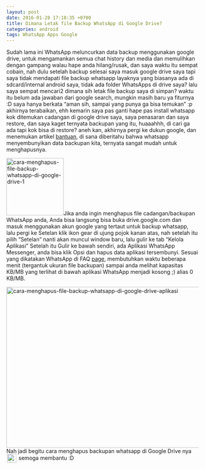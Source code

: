 ```yaml
---
layout: post
date: 2016-01-28 17:18:35 +0700
title: Dimana Letak file Backup WhatsApp di Google Drive?
categories: android
tags: WhatsApp Apps Google
---
```

<p>Sudah lama ini WhatsApp meluncurkan data backup menggunakan google drive, untuk mengamankan semua chat history dan media dan memulihkan dengan gampang walau hape anda hilang/rusak, dan saya waktu itu sempat cobain, nah dulu setelah backup selesai saya masuk google drive saya tapi saya tidak mendapati file backup whatsapp layaknya yang biasanya ada di sdcard/internal android saya, tidak ada folder WhatsApps di drive saya? lalu saya sempat mencari2 dimana sih letak file backup saya di simpan? waktu itu belum ada jawaban dari google search, mungkin masih baru ya fiturnya :D saya hanya berkata “aman sih, sampai yang punya ga bisa temukan” :p akhirnya terabaikan, ehh kemarin saya pas ganti hape pas install whatsapp kok ditemukan cadangan di google drive saya, saya penasaran dan saya restore, dan saya kaget ternyata backupan yang itu, huaaahhh, di cari ga ada tapi kok bisa di restore? aneh kan, akhirnya pergi ke dukun google, dan menemukan artikel <a href="https://support.google.com/drive/answer/6303968?hl=en" target="_blank">bantuan</a>, di sana diberitahu bahwa whatsapp menyembunyikan data backupan kita, ternyata sangat mudah untuk menghapusnya.<span id="more-2011"></span></p>
<p><a href="https://eggoez.bitbucket.io/wp-content/uploads/2016/01/cara-menghapus-file-backup-whatsapp-di-google-drive-1.png" rel="attachment wp-att-2013" class="fancybox image"><img class="wp-image-2013 size-thumbnail alignright" src="https://eggoez.bitbucket.io/wp-content/uploads/2016/01/cara-menghapus-file-backup-whatsapp-di-google-drive-1-150x150.png" alt="cara-menghapus-file-backup-whatsapp-di-google-drive-1" width="150" height="150"></a>Jika anda ingin menghapus file cadangan/backupan WhatsApp anda, Anda bisa langsung bisa buka drive.google.com dan masuk menggunakan akun google yang tertaut untuk backup whatsapp, lalu pergi ke Setelan klik ikon gear di ujung pojok kanan atas, nah setelah itu pilih “Setelan” nanti akan muncul window baru, lalu gulir ke tab “Kelola Aplikasi” Setelah itu Gulir ke bawah sendiri, ada Aplikasi WhatsApp Messenger, anda bisa klik Opsi dan hapus data aplikasi tersembunyi. Sesuai yang dikatakan WhatsApp di FAQ <a href="https://www.whatsapp.com/faq/en/android/28000019" target="_blank">page</a>, membutuhkan waktu beberapa menit (tergantuk ukuran file backupan) sampai anda melihat kapasitas KB/MB yang terlihat di bawah aplikasi WhatsApp menjadi kosong ;) alias 0 KB/MB.</p>
<p><a href="https://eggoez.bitbucket.io/wp-content/uploads/2016/01/cara-menghapus-file-backup-whatsapp-di-google-drive-aplikasi.png" rel="attachment wp-att-2012" class="fancybox image"><img class="aligncenter wp-image-2012 size-full" src="https://eggoez.bitbucket.io/wp-content/uploads/2016/01/cara-menghapus-file-backup-whatsapp-di-google-drive-aplikasi.png" alt="cara-menghapus-file-backup-whatsapp-di-google-drive-aplikasi" width="777" height="421"></a>Nah jadi begitu cara menghapus backupan whatsapp di Google Drive nya <img src="https://eggoez.bitbucket.io/wp-content/emojione/png/1f643.png" alt=":)" class="emojione" style="font-size:inherit;height:3ex;width:3.1ex;min-height:20px;min-width:20px;display:inline-block;margin:-.2ex .15em .2ex;line-height:normal;vertical-align:middle"> semoga membantu :D</p>
